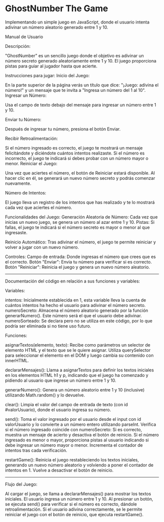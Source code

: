 # GhostNumber The Game

Implementando un simple juego en JavaScript, donde el usuario intenta adivinar un número aleatorio generado entre 1 y 10.

Manual de Usuario

Descripción:

"GhostNumber" es un sencillo juego donde el objetivo es adivinar un número secreto generado aleatoriamente entre 1 y 10. El juego proporciona pistas para guiar al jugador hasta que acierte.

Instrucciones para jugar:
Inicio del Juego:

En la parte superior de la página verás un título que dice: "¡Juego: adivina el número!" y un mensaje que te invita a "Ingresa un número del 1 al 10".
Ingresar un Número:

Usa el campo de texto debajo del mensaje para ingresar un número entre 1 y 10.

Enviar tu Número:

Después de ingresar tu número, presiona el botón Enviar.

Recibir Retroalimentación:

Si el número ingresado es correcto, el juego te mostrará un mensaje felicitándote y diciéndote cuántos intentos realizaste.
Si el número es incorrecto, el juego te indicará si debes probar con un número mayor o menor.
Reiniciar el Juego:

Una vez que aciertes el número, el botón de Reiniciar estará disponible. Al hacer clic en él, se generará un nuevo número secreto y podrás comenzar nuevamente.

Número de Intentos:

El juego lleva un registro de los intentos que has realizado y te lo mostrará cada vez que aciertes el número.

Funcionalidades del Juego:
Generación Aleatoria de Número: Cada vez que inicias un nuevo juego, se genera un número al azar entre 1 y 10.
Pistas: Si fallas, el juego te indicará si el número secreto es mayor o menor al que ingresaste.

Reinicio Automático: Tras adivinar el número, el juego te permite reiniciar y volver a jugar con un nuevo número.

Controles:
Campo de entrada: Donde ingresas el número que crees que es el correcto.
Botón "Enviar": Envia tu número para verificar si es correcto.
Botón "Reiniciar": Reinicia el juego y genera un nuevo número aleatorio.
_________________________________________________________________

Documentación del código en relación a sus funciones y variables:

Variables:

intentos: Inicialmente establecida en 1, esta variable lleva la cuenta de cuántos intentos ha hecho el usuario para adivinar el número secreto.
numeroSecreto: Almacena el número aleatorio generado por la función generarNumero(). Este número será el que el usuario debe adivinar.
numeroSorteado: Se declara pero no se utiliza en este código, por lo que podría ser eliminada si no tiene uso futuro.

Funciones:

asignarTextos(elemento, texto): 
Recibe como parámetros un selector de elemento HTML y el texto que se le quiere asignar.
Utiliza querySelector para seleccionar el elemento en el DOM y luego cambia su contenido con innerHTML.

declararMensajes():
Llama a asignarTextos para definir los textos iniciales en los elementos HTML h1 y p, indicando que el juego ha comenzado y pidiendo al usuario que ingrese un número entre 1 y 10.

generarNumero():
Genera un número aleatorio entre 1 y 10 (inclusive) utilizando Math.random() y lo devuelve.

clear():
Limpia el valor del campo de entrada de texto (con id #valorUsuario), donde el usuario ingresa su número.

send():
Toma el valor ingresado por el usuario desde el input con id valorUsuario y lo convierte a un número entero utilizando parseInt.
Verifica si el número ingresado coincide con numeroSecreto:
    Si es correcto, muestra un mensaje de acierto y desactiva el botón de reinicio.
    Si el número ingresado es menor o mayor, proporciona pistas al usuario indicando si debe ingresar un número mayor o menor.
    Incrementa el contador de intentos tras cada verificación.

restartGame():
Reinicia el juego restableciendo los textos iniciales, generando un nuevo número aleatorio y volviendo a poner el contador de intentos en 1.
Vuelve a desactivar el botón de reinicio.

____________________________________________________________________________________

Flujo del Juego:

Al cargar el juego, se llama a declararMensajes() para mostrar los textos iniciales.
El usuario ingresa un número entre 1 y 10.
Al presionar un botón, se ejecuta send() para verificar si el número es correcto, dándole retroalimentación.
Si el usuario adivina correctamente, se le permite reiniciar el juego con el botón de reinicio, que ejecuta restartGame().
